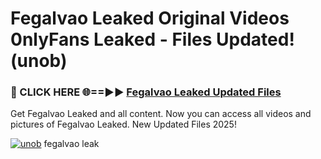 # Fegalvao Leaked Original Videos 0nlyFans Leaked - Files Updated! (unob)

<h3>🔴 CLICK HERE 🌐==►► <a href="https://tinyurl.com/2jnfzry5" rel="nofollow">Fegalvao Leaked Updated Files</a></h3>

Get Fegalvao Leaked and all content. Now you can access all videos and pictures of Fegalvao Leaked. New Updated Files 2025!

[![unob](https://i.imgur.com/GyGTBgg.gif)](https://tinyurl.com/2jnfzry5)
fegalvao leak
